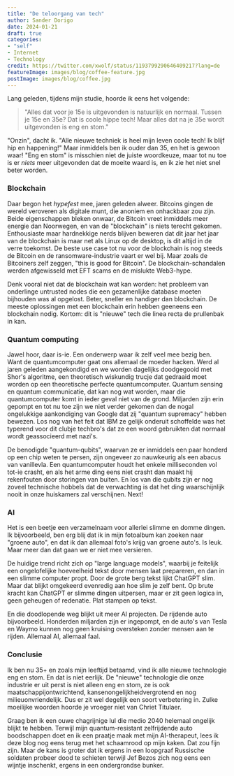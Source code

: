 ```yaml
---
title: "De teloorgang van tech"
author: Sander Dorigo
date: 2024-01-21
draft: true
categories:
- "self"
- Internet
- Technology
credit: https://twitter.com/xwolf/status/1193799290646409217?lang=de
featureImage: images/blog/coffee-feature.jpg
postImage: images/blog/coffee.jpg
---
```


Lang geleden, tijdens mijn studie, hoorde ik eens het volgende:

> "Alles dat voor je 15e is uitgevonden is natuurlijk en normaal. Tussen je 15e en 35e? Dat is coole hippe tech! Maar alles dat na je 35e wordt uitgevonden is eng en stom."

"Onzin", dacht ik. "Alle nieuwe techniek is heel mijn leven coole tech! Ik blijf hip en happening!" Maar inmiddels ben ik ouder dan 35, en het is gewoon waar! "Eng en stom" is misschien niet de juiste woordkeuze, maar tot nu toe is er _niets_ meer uitgevonden dat de moeite waard is, en ik zie het niet snel beter worden.

### Blockchain

Daar begon het *hypefest* mee, jaren geleden alweer. Bitcoins gingen de wereld veroveren als digitale munt, die anoniem en onhackbaar zou zijn. Beide eigenschappen bleken onwaar, de Bitcoin vreet inmiddels meer energie dan Noorwegen, en van de "blockchain" is niets terecht gekomen. Enthousiaste maar hardnekkige nerds blijven beweren dat dit jaar het jaar van de blockchain is maar net als Linux op de desktop, is dit altijd in de verre toekomst. De beste use case tot nu voor de blockchain is nog steeds de Bitcoin en de ransomware-industrie vaart er wel bij. Maar zoals de Bitcoiners zelf zeggen, "this is good for Bitcoin". De blockchain-schandalen werden afgewisseld met EFT scams en de mislukte Web3-hype.

Denk vooral niet dat de blockchain wat kan worden: het probleem van onderlinge untrusted nodes die een gezamenlijke database moeten bijhouden was al opgelost. Beter, sneller en handiger dan blockchain. De meeste oplossingen met een blockchain erin hebben geeneens een blockchain nodig. Kortom: dit is "nieuwe" tech die linea recta de prullenbak in kan.

### Quantum computing

Jawel hoor, daar is-ie. Een onderwerp waar ik zelf veel mee bezig ben. Want de quantumcomputer gaat ons allemaal de moeder hacken. Werd al jaren geleden aangekondigd en we worden dagelijks doodgegooid met Shor's algoritme, een theoretisch wiskundig trucje dat gedraaid moet worden op een theoretische perfecte quantumcomputer. Quantum sensing en quantum communicatie, dat kan nog wat worden, maar die quantumcomputer komt in ieder geval niet van de grond. Miljarden zijn erin gepompt en tot nu toe zijn we niet verder gekomen dan de nogal ongelukkige aankondiging van Google dat zij "quantum supremacy" hebben bewezen. Los nog van het feit dat IBM ze gelijk onderuit schoffelde was het typerend voor dit clubje techbro's dat ze een woord gebruikten dat normaal wordt geassocieerd met nazi's. 

De benodigde "quantum-qubits", waarvan ze er inmiddels een paar honderd op een chip weten te persen, zijn ongeveer zo nauwkeurig als een abacus van vanillevla. Een quantumcomputer houdt het enkele milliseconden vol tot-ie crasht, en als het arme ding eens niet crasht dan maakt hij rekenfouten door storingen van buiten. En los van die qubits zijn er nog zoveel technische hobbels dat de verwachting is dat het ding waarschijnlijk nooit in onze huiskamers zal verschijnen. Next! 

### AI

Het is een beetje een verzamelnaam voor allerlei slimme en domme dingen. Ik bijvoorbeeld, ben erg blij dat ik in mijn fotoalbum kan zoeken naar "groene auto", en dat ik dan allemaal foto's krijg van groene auto's. Is leuk. Maar meer dan dat gaan we er niet mee versieren.

De huidige trend richt zich op "large language models", waarbij je feitelijk een ongelofelijke hoeveelheid tekst door mensen laat prepareren, en dan in een slimme computer propt. Door de grote berg tekst lijkt ChatGPT slim. Maar dat blijkt omgekeerd evenredig aan hoe slim je zelf bent. Op brute kracht kan ChatGPT er slimme dingen uitpersen, maar er zit geen logica in, geen geheugen of redenatie. Plat stampen op tekst.

En die doodlopende weg blijkt uit meer AI projecten. De rijdende auto bijvoorbeeld. Honderden miljarden zijn er ingepompt, en de auto's van Tesla en Waymo kunnen nog geen kruising oversteken zonder mensen aan te rijden. Allemaal AI, allemaal faal. 

### Conclusie

Ik ben nu 35+ en zoals mijn leeftijd betaamd, vind ik alle nieuwe technologie eng en stom. En dat is niet eerlijk. De "nieuwe" technologie die onze industrie er uit perst is niet alleen eng en stom, ze is ook maatschappijontwrichtend, kansenongelijkheidvergrotend en nog milieuonvriendelijk. Dus er zit wel degelijk een soort verbetering in. Zulke moeilijke woorden hoorde je vroeger niet van Chriet Titulaer.

Graag ben ik een ouwe chagrijnige lul die medio 2040 helemaal ongelijk blijkt te hebben. Terwijl mijn quantum-resistant zelfrijdende auto boodschappen doet en ik een praatje maak met mijn AI-therapeut, lees ik deze blog nog eens terug met het schaamrood op mijn kaken. Dat zou fijn zijn. Maar de kans is groter dat ik ergens in een loopgraaf Russische soldaten probeer dood te schieten terwijl Jef Bezos zich nog eens een wijntje inschenkt, ergens in een ondergrondse bunker.
